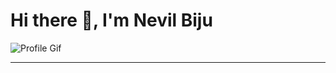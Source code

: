 
# Hi there 👋, I'm Nevil Biju

![Profile Gif](https://i.pinimg.com/originals/af/c5/cd/afc5cdc69c1408abff7a21c75ad53ba4.gif) 

---
